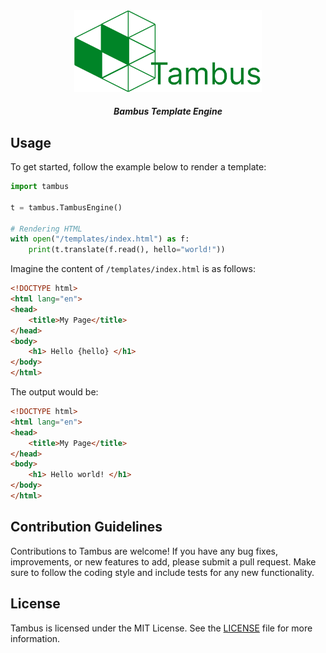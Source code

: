 <center>

<img src="./assets/banner.svg" width="300">


##### Bambus Template Engine 
</center>


## Usage

To get started, follow the example below to render a template:

```python
import tambus

t = tambus.TambusEngine()

# Rendering HTML
with open("/templates/index.html") as f:
    print(t.translate(f.read(), hello="world!"))
```

Imagine the content of `/templates/index.html` is as follows:

```html
<!DOCTYPE html>
<html lang="en">
<head>
    <title>My Page</title>
</head>
<body>
    <h1> Hello {hello} </h1>
</body>
</html>
```

The output would be:

```html
<!DOCTYPE html>
<html lang="en">
<head>
    <title>My Page</title>
</head>
<body>
    <h1> Hello world! </h1>
</body>
</html>
```


## Contribution Guidelines
Contributions to Tambus are welcome! If you have any bug fixes, improvements, or new features to add, please submit a pull request. Make sure to follow the coding style and include tests for any new functionality.
            
## License
Tambus is licensed under the MIT License. See the [LICENSE](./LICENSE) file for more information.
            
